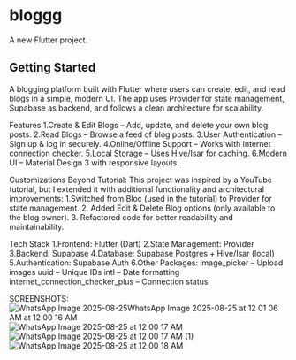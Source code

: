 # bloggg

A new Flutter project.

## Getting Started

A blogging platform built with Flutter where users can create, edit, and read blogs in a simple, modern UI.
The app uses Provider for state management, Supabase as backend, and follows a clean architecture for scalability.

Features
1.Create & Edit Blogs – Add, update, and delete your own blog posts.
2.Read Blogs – Browse a feed of blog posts.
3.User Authentication – Sign up & log in securely.
4.Online/Offline Support – Works with internet connection checker.
5.Local Storage – Uses Hive/Isar for caching.
6.Modern UI – Material Design 3 with responsive layouts.

Customizations Beyond Tutorial:
This project was inspired by a YouTube tutorial, but I extended it with additional functionality and architectural improvements:
 1.Switched from Bloc (used in the tutorial) to Provider for state management.
 2. Added Edit & Delete Blog options (only available to the blog owner).
 3. Refactored code for better readability and maintainability.

Tech Stack
 1.Frontend: Flutter (Dart)
 2.State Management: Provider
 3.Backend: Supabase
 4.Database: Supabase Postgres + Hive/Isar (local)
 5.Authentication: Supabase Auth
 6.Other Packages:
    image_picker – Upload images
    uuid – Unique IDs
    intl – Date formatting
    internet_connection_checker_plus – Connection status

SCREENSHOTS:
![WhatsApp Image 2025-08-25![WhatsApp Image 2025-08-25 at 12 01 06 AM](https://github.com/user-attachments/assets/e4174cf2-f461-419a-943c-39adb9594b25)
 at 12 00 16 AM](https://github.com/user-attachments/assets/5c645096-9d8c-4ac6-859e-2f472a2fc44e)
![WhatsApp Image 2025-08-25 at 12 00 17 AM](https://github.com/user-attachments/assets/88fec316-513c-4ad1-b694-4f4458d33ba9)
![WhatsApp Image 2025-08-25 at 12 00 17 AM (1)](https://github.com/user-attachments/assets/cf27627e-c089-4e8a-b57d-9c151271c297)
![WhatsApp Image 2025-08-25 at 12 00 18 AM](https://github.com/user-attachments/assets/a44163ba-42aa-4a5d-8fb2-36a9b385f090)
